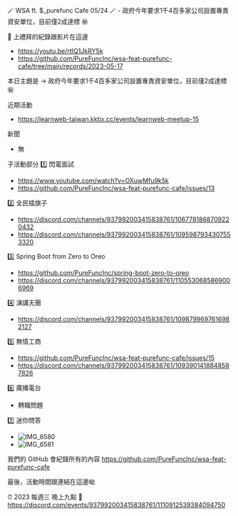 🪄 WSA ft. $_purefunc Cafe 05/24 🪄 - 政府今年要求1千4百多家公司設置專責資安單位，目前僅2成達標 ㊙️

:movie_camera: 上禮拜的紀錄跟影片在這邊
* https://youtu.be/rtIQ1JkRY5k
* https://github.com/PureFuncInc/wsa-feat-purefunc-cafe/tree/main/records/2023-05-17

本日主題是 -> 政府今年要求1千4百多家公司設置專責資安單位，目前僅2成達標 ㊙️

近期活動
* https://learnweb-taiwan.kktix.cc/events/learnweb-meetup-15

新聞
* 無

子活動部分
:one: 閃電面試
* https://www.youtube.com/watch?v=OXuwMfu9k5k
* https://github.com/PureFuncInc/wsa-feat-purefunc-cafe/issues/13

:two: 全民插旗子
* https://discord.com/channels/937992003415838761/1067781868709220432
* https://discord.com/channels/937992003415838761/1095987934307553320

:three: Spring Boot from Zero to Oreo
* https://github.com/PureFuncInc/spring-boot-zero-to-oreo
* https://discord.com/channels/937992003415838761/1105530685869006969

:four: 演講天團
* https://discord.com/channels/937992003415838761/1098799697616982127

:five: 無情工商
* https://github.com/PureFuncInc/wsa-feat-purefunc-cafe/issues/15
* https://discord.com/channels/937992003415838761/1093901418848587826

:six: 廣播電台
* 轉職問題

:seven: 迷你問答
* ![IMG_6580](https://github.com/PureFuncInc/wsa-feat-purefunc-cafe/assets/6296280/b3ed5719-1669-4cf1-87ab-c288558732dc)
* ![IMG_6581](https://github.com/PureFuncInc/wsa-feat-purefunc-cafe/assets/6296280/7975810c-216b-4137-b817-aef2d633d916)


我們的 GitHub 會紀錄所有的內容
https://github.com/PureFuncInc/wsa-feat-purefunc-cafe

最後，活動時間跟連結在這邊呦

:alarm_clock: 2023 每週三 晚上九點
:link: https://discord.com/events/937992003415838761/1110912539384094750

